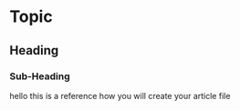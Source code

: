 # Topic
## Heading
### Sub-Heading
<p> hello this is a reference how you will create your article file </p>
